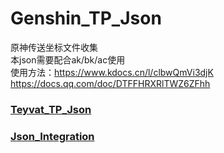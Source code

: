 # Genshin_TP_Json
原神传送坐标文件收集  
本json需要配合ak/bk/ac使用  
使用方法：https://www.kdocs.cn/l/clbwQmVi3djK  
https://docs.qq.com/doc/DTFFHRXRlTWZ6ZFhh  
### [Teyvat_TP_Json](https://github.com/chiqingsan/Teyvat_TP_Json)  
### [Json_Integration](https://github.com/Xcating/Json_Integration)  

